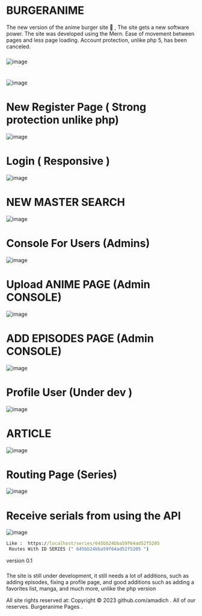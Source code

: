 # BURGERANIME
The new version of the anime burger site 🍔 , The site gets a new software power. The site was developed using the Mern. Ease of movement between pages and less page loading. Account protection, unlike php 5, has been canceled.
### 
![image](https://github.com/amadich/BURGERANIME/assets/74735976/dadfa270-542b-4a1e-83e1-0a0d03966e31)
#
![image](https://github.com/amadich/BURGERANIME/assets/74735976/190cbaf9-ddaf-41aa-a8aa-8c2cc996eda2)

# New Register Page  ( Strong protection unlike php)

![image](https://github.com/amadich/BURGERANIME/assets/74735976/5a9e09ce-e46d-40f7-8a79-7dd0fa7c344f)

# Login ( Responsive )
![image](https://github.com/amadich/BURGERANIME/assets/74735976/a396a554-60ec-475d-a616-38b92bc78855)

# NEW MASTER SEARCH 
![image](https://github.com/amadich/BURGERANIME/assets/74735976/6d6a3226-87a5-4a65-a65e-e89ea056e24b)


# Console For Users (Admins)
![image](https://github.com/amadich/BURGERANIME/assets/74735976/843a0b0b-064a-4ee5-b8de-a71266aa0ce3)

# Upload ANIME PAGE (Admin CONSOLE)
![image](https://github.com/amadich/BURGERANIME/assets/74735976/8c7175e3-8237-4f06-8e4f-5fe11433eb01)
# ADD EPISODES PAGE (Admin CONSOLE)
![image](https://github.com/amadich/BURGERANIME/assets/74735976/5be098aa-3caf-4b6e-8192-2ed2d439050c)

# Profile User (Under dev )
![image](https://github.com/amadich/BURGERANIME/assets/74735976/57f2acca-de0e-48f9-b9a7-8dda74319722)
# ARTICLE
![image](https://github.com/amadich/BURGERANIME/assets/74735976/85191d35-1acf-437c-9bd4-f3b147075739)

# Routing Page (Series) 

![image](https://github.com/amadich/BURGERANIME/assets/74735976/25c676dc-26aa-4f3b-b86e-b92d14eb7863)

# Receive serials from using the API
![image](https://github.com/amadich/BURGERANIME/assets/74735976/f622e796-38d4-4ea4-9a57-0e0abbcd80a9)


```cmd
Like :  https://localhost/series/645bb24bba59f64ad52f5205
 Routes With ID SERIES (" 645bb24bba59f64ad52f5205 ")
```

version 0.1

###
The site is still under development, it still needs a lot of additions, such as adding episodes, fixing a profile page, and good additions such as adding a favorites list, manga, and much more, unlike the php version

All site rights reserved at: Copyright © 2023 github.com/amadich . All of our reserves. Burgeranime Pages .
